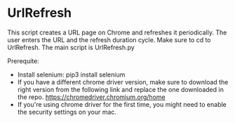 # UrlRefresh
This script creates a URL page on Chrome and refreshes it periodically.
The user enters the URL and the refresh duration cycle.
Make sure to cd to UrlRefresh. The main script is UrlRefresh.py

Prerequite:
- Install selenium:
pip3 install selenium
- If you have a different chrome driver version, make sure to download the right version from the following link and replace the one downloaded in the repo. 
https://chromedriver.chromium.org/home
- If you're using chrome driver for the first time, you might need to enable the security settings on your mac. 
